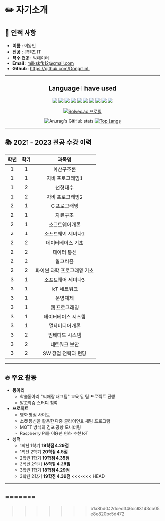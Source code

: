 # ✏️ 자기소개
## 👦 인적 사항
* **이름** : 이동민 
* **전공** : 콘텐츠 IT
* **복수 전공** : 빅데이터 
* **Email** : milkskfk12@gmail.com
* **Github** : <https://github.com/DongminL>
------------------------------------------------------

<div align="center">
    <h2>Language I have used</h2>
    <img src="https://img.shields.io/badge/HTML5-E34F26?style=for-the-badge&logo=HTML5&logoColor=white"/> </t>
    <img src="https://img.shields.io/badge/CSS3-1572B6?style=for-the-badge&logo=CSS3&logoColor=white"/> </t>
    <img src="https://img.shields.io/badge/JavaScript-F7DF1E?style=for-the-badge&logo=JavaScript&logoColor=white"/> </t>
    <img src="https://img.shields.io/badge/Java-007396?style=for-the-badge&logo=Java&logoColor=white"> </t>
    <img src="https://img.shields.io/badge/Spring-6DB33F?style=for-the-badge&logo=Spring&logoColor=white"/> </t>
    <img src="https://img.shields.io/badge/Spring Boot-6DB33F?style=for-the-badge&logo=Spring Boot&logoColor=white"/> </t>
    <img src="https://img.shields.io/badge/Spring Security-6DB33F?style=for-the-badge&logo=Spring Security&logoColor=white"/> </t>
    <img src="https://img.shields.io/badge/Python-3776AB?style=for-the-badge&logo=Python&logoColor=white"/> </t>
    <img src="https://img.shields.io/badge/C-3776AB?style=for-the-badge&logo=C&logoColor=white"/> </t>
    <img src="https://img.shields.io/badge/MySQL-4479A1?style=for-the-badge&logo=MySQL&logoColor=white"/> </t>
</div>

<div align="center">

[![Solved.ac
프로필](http://mazassumnida.wtf/api/v2/generate_badge?boj=milkskfk5677)](https://solved.ac/milkskfk5677)
</div>

<div align="center">

![Anurag's GitHub stats](https://github-readme-stats.vercel.app/api?username=DongminL&theme=onedark&show_icons=true) [![Top Langs](https://github-readme-stats.vercel.app/api/top-langs/?username=DongminL&layout=compact&theme=onedark)](https://github.com/anuraghazra/github-readme-stats)
</div>

------------------------------------------------------

## 📚 2021 - 2023 전공 수강 이력
| 학년 | 학기  |    과목명     |
|:--:|:---:|:--------------:|
|  1 |  1  |   이산구조론    |
|  1 |  1  |  자바 프로그래밍1  |
|  1 |  2  |    선형대수    |
|  1 |  2  |  자바 프로그래밍2  |
|  2 |  1  |   C 프로그래밍   |
|  2 |  1  |    자료구조    |
|  2 |  1  |  소프트웨어개론   |
|  2 |  1  | 소프트웨어 세미나1  |
|  2 |  2  |    데이터베이스 기초    |
|  2 |  2  |  데이터 통신  |
|  2 |  2  |    알고리즘    |
|  2 |  2  |  파이썬 과학 프로그래밍 기초  |
|  3  |  1  |  소프트웨어 세미나3  |
|  3  |  1  |  IoT 네트워크  |
|  3 |  1  |  운영체제  |
|  3 |  1  | 웹 프로그래밍  |
|  3 |  1  | 데이터베이스 시스템  |
|  3 |  1  | 멀티미디어개론  |
|  3 |  2  | 임베디드 시스템  |
|  3 |  2  | 네트워크 보안  |
|  3 |  2  | SW 창업 전략과 펀딩  |

------------------------------------------------------
## 🔥 주요 활동
* **동아리**
  + 학술동아리 "씨애랑 태그팀" 교육 및 팀 프로젝트 진행
  + 알고리즘 스터디 참여
* **프로젝트**
  + 영화 평점 사이트
  + 소켓 통신을 활용한 다중 클라이언트 채팅 프로그램
  + MQTT 방식의 김포 공항 모니터링
  + Raspberry Pi를 이용한 영화 추천 IoT
* **성적**
  + 1학년 1학기 **19학점 4.29점**
  + 1학년 2학기 **20학점 4.5점**
  + 2학년 1학기 **19학점 4.35점**
  + 2학년 2학기 **18학점 4.25점**
  + 3학년 1학기 **18학점 4.29점**
  + 3학년 2학기 **19학점 4.39점**
<<<<<<< HEAD
------------------------------------------------------
=======
------------------------------------------------------
>>>>>>> b1a8bd042dced346cc63143cb05e8e820bc5d472

